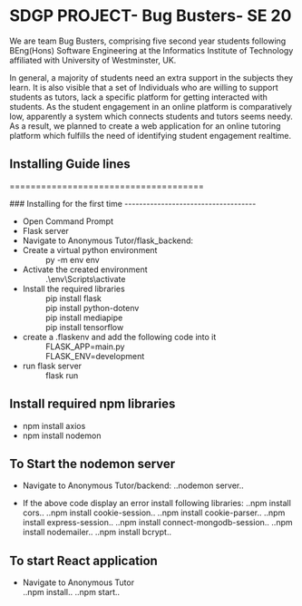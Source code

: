 # SDGP PROJECT- Bug Busters- SE 20

We are team Bug Busters, comprising five second year students following BEng(Hons) Software Engineering at the Informatics Institute of Technology affiliated with University of Westminster, UK. 

In general, a majority of students need an extra support in the subjects they learn. It is also visible that a set of Individuals who are willing to support students as tutors, lack a specific platform for getting interacted with students. As the student engagement in an online platform is comparatively low, apparently a system which connects students and tutors seems needy. As a result, we planned to create a web application for an online tutoring platform which fulfills the need of identifying student engagement realtime.



## Installing Guide lines
=====================================

<dl>### Installing for the first time
------------------------------------

  * <dt>Open Command Prompt

  * <dt>Flask server
 
  * <dt>Navigate to Anonymous Tutor/flask_backend:</dt>

  * <dt>Create a virtual python environment</dt>
    <dd>py -m env env</dd>

  * <dt>Activate the created environment</dt>
    <dd>.\env\Scripts\activate</dd>

  * <dt>Install the required libraries</dt>
    <dd>pip install flask</dd>
    <dd>pip install python-dotenv</dd>
    <dd>pip install mediapipe</dd>
    <dd>pip install tensorflow</dd>

  * <dt>create a .flaskenv and add the following code into it</dt>
    <dd>FLASK_APP=main.py</dd>
    <dd>FLASK_ENV=development</dd>

  * <dt>run flask server</dt>
    <dd>flask run</dd>
  </dl>

 Install required npm libraries
------------------------------------
  * npm install axios
  * npm install nodemon
 
To Start the nodemon server
------------------------------------

  * Navigate to Anonymous Tutor/backend:
    ..nodemon server..
  
  * If the above code display an error install following libraries:
    ..npm install cors..
    ..npm install cookie-session..
    ..npm install cookie-parser..
    ..npm install express-session..
    ..npm install connect-mongodb-session..
    ..npm install nodemailer..
    ..npm install bcrypt..
  
To start React application  
------------------------------------
  * Navigate to Anonymous Tutor  
    ..npm install..
    ..npm start..



